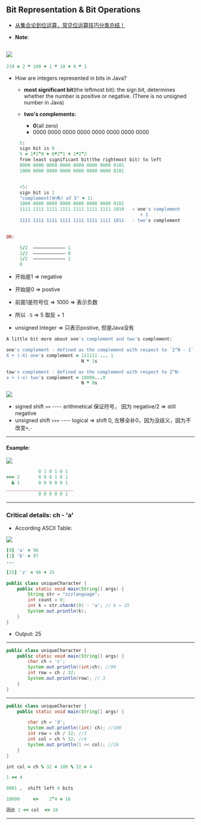 ## Bit Representation & Bit Operations

- [从集合论到位运算，常见位运算技巧分类总结！](https://leetcode.cn/discuss/post/3571304/cong-ji-he-lun-dao-wei-yun-suan-chang-ji-enve/)


- **Note**: 

![](img/2025-06-04-14-01-37.png)
---
```ruby
219 = 2 * 100 + 1 * 10 + 9 * 1
```


- How are integers represented in bits in Java?
  - **most significant bit**(the leftmost bit):
    the sign bit, determines whether the number is positive or negative.
    (There is no unsigned number in Java)

  - **two's complements:**
    - **0**(all zero)
    - 0000 0000 0000 0000 0000 0000 0000 0000


```ruby
     5:
     sign bit is 0
     5 = 1*2^0 + 0*2^1 + 1*2^2
     from least significant bit(the rightmost bit) to left
     0000 0000 0000 0000 0000 0000 0000 0101
     1000 0000 0000 0000 0000 0000 0000 0101


     -5:
     sign bit is 1
     "complement(补角) of 5" + 1:
     1000 0000 0000 0000 0000 0000 0000 0101
     1111 1111 1111 1111 1111 1111 1111 1010   - one's complement
                                                  + 1      
     1111 1111 1111 1111 1111 1111 1111 1011   - two's complement   

  
OR:

     5/2  ———————————— 1
     2/2  ———————————— 0
     1/2  ———————————— 1
     0
```

- 开始是1 => negative
- 开始是0 => postive
- 前面1是符号位 =>  1000 => 表示负数
- 所以 `-5` => 5 取反 + 1

- unsigned integer => 只表示postive, 但是Java没有
  


```ruby
A little bit more about one's complement and two's complement:

one's complement - defined as the complement with respect to `2^N - 1`:
X + (-X) one's complement = 111111 ... 1
                            N * 1s

tow's complement - defined as the complement with respect to 2^N:
x + (-x) two's complement = 10000...0
                            N * 0s
```

![](img/2020-05-31-13-43-49.png)

- signed shift `>>` ---- arithmetical 保证符号， 因为 negative/2 => still negative
- unsigned shift `>>>` ---- logical => shift 0, 左移全补0，因为没歧义，因为不改变`+`,`-`

---

#### Example:
![](img/2022-11-25-16-34-20.png)

```ruby
            0 1 0 1 0 1
>>> 2       0 0 0 1 0 1
  & 1       0 0 0 0 0 1
_________________________
            0 0 0 0 0 1                       
```


---
### Critical details: ch - 'a'

- According ASCII Table:

![](img/2020-11-26-22-41-04.png)


```ruby
[0] 'a' = 96
[1] 'b' = 97
...

[25] 'z' = 96 + 25 
```


```java
public class uniqueCharacter {
    public static void main(String[] args) {
        String str = "zzzlanguage";
        int count = 0;
        int k = str.charAt(0) - 'a'; // k = 25
        System.out.println(k);
    }
}
```

- Output: 25

---


```java
public class uniqueCharacter {
    public static void main(String[] args) {
        char ch = 'c';
        System.out.println((int)ch); //99
        int row = ch / 32;
        System.out.println(row); // 3
    }
}
```
---


```java
public class uniqueCharacter {
    public static void main(String[] args) {

        char ch = 'd';
        System.out.println((int) ch); //100
        int row = ch / 32; //3
        int col = ch % 32; //4
        System.out.println(1 << col); //16
    }
}

```

```ruby
int col = ch % 32 = 100 % 32 = 4

1 << 4    

0001 ,  shift left 4 bits

10000     =>    2^4 = 16

因此 1 << col  => 16
```
---

